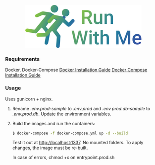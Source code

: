 <p align="center">
<img src="https://github.com/FedericoGianni/run-with-me-be/blob/main/deliverables/logo_gradient.png">
</p>

### Requirements
Docker, Docker-Compose
[Docker Installation Guide](https://docs.docker.com/get-docker/)
[Docker Compose Installation Guide](https://docs.docker.com/compose/install/)


### Usage

Uses gunicorn + nginx.

1. Rename *.env.prod-sample* to *.env.prod* and *.env.prod.db-sample* to *.env.prod.db*. Update the environment variables.
1. Build the images and run the containers:

    ```sh
    $ docker-compose -f docker-compose.yml up -d --build
    ```

    Test it out at [http://localhost:1337](http://localhost:1337). No mounted folders. To apply changes, the image must be re-built.
    
    
    In case of errors, chmod +x on entrypoint.prod.sh
